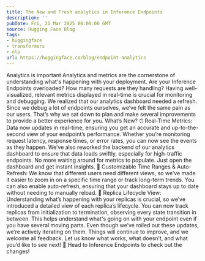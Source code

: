 ```yaml
---
title: The New and Fresh analytics in Inference Endpoints
description: ''
pubDate: Fri, 21 Mar 2025 00:00:00 GMT
source: Hugging Face Blog
tags:
- huggingface
- transformers
- nlp
url: https://huggingface.co/blog/endpoint-analytics
---
```


Analytics is important
Analytics and metrics are the cornerstone of understanding what's happening with your deployment. Are your Inference Endpoints overloaded? How many requests are they handling? Having well-visualized, relevant metrics displayed in real-time is crucial for monitoring and debugging.
We realized that our analytics dashboard needed a refresh. Since we debug a lot of endpoints ourselves, we’ve felt the same pain as our users. That’s why we sat down to plan and make several improvements to provide a better experience for you.
What’s New?
⏰ Real-Time Metrics: Data now updates in real-time, ensuring you get an accurate and up-to-the-second view of your endpoint’s performance. Whether you’re monitoring request latency, response times, or error rates, you can now see the events as they happen. We’ve also reworked the backend of our analytics dashboard to ensure that data loads swiftly, especially for high-traffic endpoints. No more waiting around for metrics to populate. Just open the dashboard and get instant insights.
🔬 Customizable Time Ranges & Auto-Refresh: We know that different users need different views, so we’ve made it easier to zoom in on a specific time range or track long-term trends. You can also enable auto-refresh, ensuring that your dashboard stays up to date without needing to manually reload.
🔄 Replica Lifecycle View: Understanding what’s happening with your replicas is crucial, so we’ve introduced a detailed view of each replica’s lifecycle. You can now track replicas from initialization to termination, observing every state transition in between. This helps understand what's going on with your endpoint even if you have several moving parts.
Even though we’ve rolled out these updates, we’re actively iterating on them. Things will continue to improve, and we welcome all feedback.
Let us know what works, what doesn’t, and what you’d like to see next! 🙌
Head to Inference Endpoints to check out the changes!